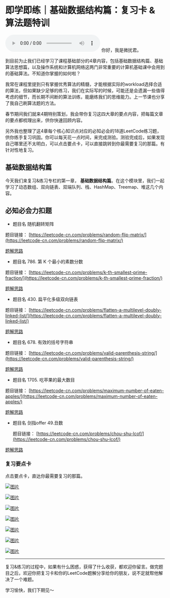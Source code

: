# 即学即练｜基础数据结构篇：复习卡 & 算法题特训
<audio src='./即学即练｜基础数据结构篇：复习卡&算法题特训.mp3' controls></audio>
你好，我是微扰君。

到目前为止我们已经学习了课程基础部分的4章内容，包括基础数据结构篇、基础算法思想篇，以及操作系统和计算机网络这两门非常重要的计算机基础课中会用到的基础算法。不知道你掌握的如何啦？

我常在课程里提到只有掌握优秀算法的精髓，才能根据实际的workload选择合适的算法，但如果缺少足够的练习，我们在实际写的时候，可能还是会遗漏一些值得考虑的细节，而长期不间断的算法训练，能磨练我们的思维能力。上一节课也分享了我自己刷算法题的方法。

春节期间我们就来4期特别策划，我会带你复习这四大章的要点内容，把每篇文章的要点都梳理出来，供你快速回顾内容。

另外我也整理了这4章每个核心知识点对应的必知必会的18道LeetCode练习题，供你练手复习巩固。你可以每天花一点时间，来完成测验。测验完成后，如果发现自己哪里还不太明白，可以点击要点卡，可以直接跳转到你最需要复习的那篇。有针对性地复习。

## 基础数据结构篇

今天我们来复习&练习专栏的第一章， **基础数据结构篇**。在这个模块里，我们一起学习了动态数组、双向链表、双端队列、栈、HashMap、Treemap、堆这几个内容。

## 必知必会力扣题

- 题目名 随机翻转矩阵

题目链接： [https://leetcode-cn.com/problems/random-flip-matrix/](https://leetcode-cn.com/problems/random-flip-matrix/)

[题解思路](https://leetcode-cn.com/problems/random-flip-matrix/solution/wei-rao-li-lun-yong-shu-zu-mo-ni-sui-ji-xjl3h/)

- 题目名 786\. 第 K 个最小的素数分数

题目链接： [https://leetcode-cn.com/problems/k-th-smallest-prime-fraction/](https://leetcode-cn.com/problems/k-th-smallest-prime-fraction/)

[题解思路](https://leetcode-cn.com/problems/k-th-smallest-prime-fraction/solution/wei-rao-li-lun-li-yong-you-xian-dui-lie-5otin/)

- 题目名 430\. 扁平化多级双向链表

题目链接： [https://leetcode-cn.com/problems/flatten-a-multilevel-doubly-linked-list/](https://leetcode-cn.com/problems/flatten-a-multilevel-doubly-linked-list/)

[题解思路](https://leetcode-cn.com/problems/flatten-a-multilevel-doubly-linked-list/solution/wei-rao-li-lun-bian-li-fu-zhi-yi-ge-chua-fage/)

- 题目名 678\. 有效的括号字符串

题目链接： [https://leetcode-cn.com/problems/valid-parenthesis-string/](https://leetcode-cn.com/problems/valid-parenthesis-string/)

[题解思路](https://leetcode-cn.com/problems/valid-parenthesis-string/solution/wei-rao-li-lun-ken-ding-shi-zhan-ya-by-w-op09/)

- 题目名 1705\. 吃苹果的最大数目

题目链接： [https://leetcode-cn.com/problems/maximum-number-of-eaten-apples/](https://leetcode-cn.com/problems/maximum-number-of-eaten-apples/)

[题解思路](https://leetcode-cn.com/problems/maximum-number-of-eaten-apples/solution/wei-rao-li-lun-tan-xin-dui-mei-ci-zhao-z-txr2/)

- 题目名 剑指offer 49.丑数


  题目链接： [https://leetcode-cn.com/problems/chou-shu-lcof/](https://leetcode-cn.com/problems/chou-shu-lcof/)

[题解思路](https://leetcode-cn.com/problems/chou-shu-lcof/solution/c-ling-pi-xi-jing-cai-yong-dui-lie-chu-li-by-wfnus/)

### 复习要点卡

点击要点卡，直达你最需要复习的那篇。

[![图片](images/483263/cb7131f50057ba4b9a17da5dd9427453.jpg)](https://time.geekbang.org/column/article/466065)

[![图片](images/483263/3fe60yy97982e234c4438b2aef4ddd39.jpg)](https://time.geekbang.org/column/article/467464)

[![图片](images/483263/d90b94201864fa504fef317e78e1712b.jpg)](https://time.geekbang.org/column/article/468507)

[![图片](images/483263/296c801b7c1b2247740a85327c2f360a.jpg)](https://time.geekbang.org/column/article/469504)

[![图片](images/483263/53c1b3e3c4a1cb3ffd51f77971b347ef.jpg)](https://time.geekbang.org/column/article/470403)

[![图片](images/483263/1d0f1bbecc335a0e36d5307fce8c0916.jpg)](https://time.geekbang.org/column/article/471434)

[![图片](images/483263/0e3d57f4f9fa5f11f50b1f3aba574272.jpg)](https://time.geekbang.org/column/article/472166)

* * *

复习&练习的过程中，如果有什么困惑，获得了什么收获，都欢迎你留言。做完题目之后，欢迎你把复习卡和你的LeetCode题解分享给你的朋友，说不定就帮他解决了一个难题。

学习愉快，我们下期见～